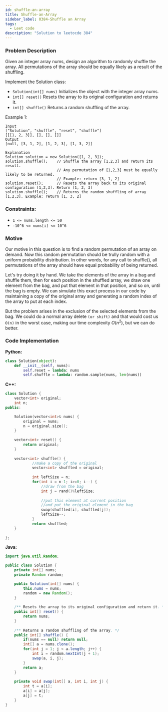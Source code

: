 ```yaml
---
id: shuffle-an-array
title: Shuffle-an-Array
sidebar_label: 0384-Shuffle an Array
tags:
  - Leet code
description: "Solution to leetocde 384"
---
```


### Problem Description

Given an integer array nums, design an algorithm to randomly shuffle the array. All permutations of the array should be equally likely as a result of the shuffling.

Implement the Solution class:

- `Solution(int[] nums)` Initializes the object with the integer array nums.
- `int[] reset()` Resets the array to its original configuration and returns it.
- `int[] shuffle()` Returns a random shuffling of the array.

Example 1:

```
Input
["Solution", "shuffle", "reset", "shuffle"]
[[[1, 2, 3]], [], [], []]
Output
[null, [3, 1, 2], [1, 2, 3], [1, 3, 2]]

Explanation
Solution solution = new Solution([1, 2, 3]);
solution.shuffle();    // Shuffle the array [1,2,3] and return its result.
                       // Any permutation of [1,2,3] must be equally likely to be returned.
                       // Example: return [3, 1, 2]
solution.reset();      // Resets the array back to its original configuration [1,2,3]. Return [1, 2, 3]
solution.shuffle();    // Returns the random shuffling of array [1,2,3]. Example: return [1, 3, 2]
```

### Constraints:

- `1 <= nums.length <= 50`
- `-10^6 <= nums[i] <= 10^6`

### Motive

Our motive in this question is to find a random permutation of an array on demand. Now this random permutation should be trully random with a uniform probability distribution.
In other words, for any call to shuffle(), all permutations of the array should have equal probability of being returned.

Let's try doing it by hand. We take the elements of the array in a bag and shuffle them, then for each position in the shuffled array, we draw one element from the bag, and put that element in that position, and so on, until the bag is empty.
We can simulate this exact process in our code by maintaining a copy of the original array and generating a random index of the array to put at each index.

But the problem arises in the exclusion of the selected elements from the bag. We could do a normal array delete `(or shift)` and that would cost us `O(n)` in the worst case, making our time complexity $O(n^2)$, but we can do better.


### Code Implementation

**Python:**

```python
class Solution(object):
    def __init__(self, nums):
        self.reset = lambda: nums
        self.shuffle = lambda: random.sample(nums, len(nums))
```

**C++:**

```c++
class Solution {
	vector<int> original;
	int n;
public:

	Solution(vector<int>& nums) {
		original = nums;
		n = original.size();
	}
	
	vector<int> reset() {
		return original;
	}
	
	vector<int> shuffle() {
			//make a copy of the original
			vector<int> shuffled = original;
			
			int leftSize = n;
			for(int i = n-1; i>=0; i--) {
				//draw from the bag
				int j = rand()%leftSize;
				
				//put this element at current position
				//and put the original element in the bag
				swap(shuffled[i], shuffled[j]);
				leftSize--;
			}
			return shuffled;
	}
	
};
```

**Java:**

```java
import java.util.Random;

public class Solution {
    private int[] nums;
    private Random random;

    public Solution(int[] nums) {
        this.nums = nums;
        random = new Random();
    }
    
    /** Resets the array to its original configuration and return it. */
    public int[] reset() {
        return nums;
    }
    
    /** Returns a random shuffling of the array. */
    public int[] shuffle() {
        if(nums == null) return null;
        int[] a = nums.clone();
        for(int j = 1; j < a.length; j++) {
            int i = random.nextInt(j + 1);
            swap(a, i, j);
        }
        return a;
    }
    
    private void swap(int[] a, int i, int j) {
        int t = a[i];
        a[i] = a[j];
        a[j] = t;
    }
}
```

